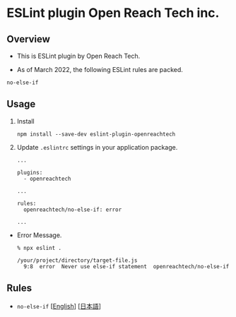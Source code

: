 # ESLint plugin Open Reach Tech inc.

## Overview

* This is ESLint plugin by Open Reach Tech.

* As of March 2022, the following ESLint rules are packed.

```
no-else-if
```

## Usage

1. Install

    ```
    npm install --save-dev eslint-plugin-openreachtech
    ```

2. Update `.eslintrc` settings in your application package.

    ```
    ...

    plugins:
      - openreachtech

    ...

    rules:
      openreachtech/no-else-if: error

    ...
    ```

* Error Message.

    ```
    % npx eslint .

    /your/project/directory/target-file.js
      9:8  error  Never use else-if statement  openreachtech/no-else-if
    ```

## Rules

* `no-else-if` [[English](./documents/rules/en/no-else-if.md)] [[日本語](./documents/rules/ja/no-else-if.md)]
